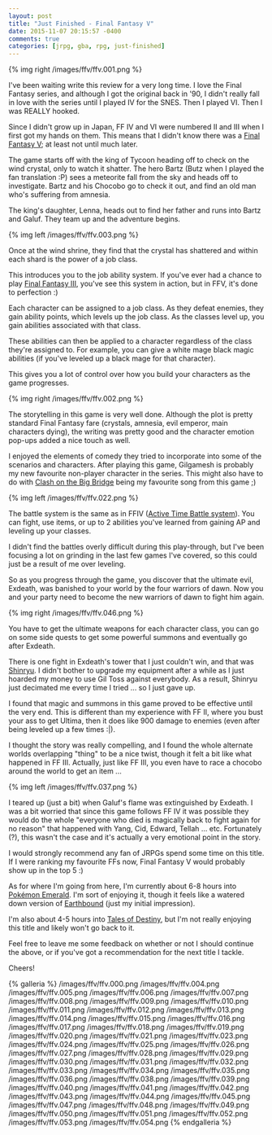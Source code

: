 ```yaml
---
layout: post
title: "Just Finished - Final Fantasy V"
date: 2015-11-07 20:15:57 -0400
comments: true
categories: [jrpg, gba, rpg, just-finished]
---
```


{% img right /images/ffv/ffv.001.png %}

I've been waiting write this review for a very long time. I love the Final Fantasy series, and although I got the original back in '90, I didn't really fall in love with the series until I played IV for the SNES. Then I played VI. Then I was REALLY hooked.

Since I didn't grow up in Japan, FF IV and VI were numbered II and III when I first got my hands on them. This means that I didn't know there was a [Final Fantasy V](https://en.wikipedia.org/wiki/Final_Fantasy_V); at least not until much later.

The game starts off with the king of Tycoon heading off to check on the wind crystal, only to watch it shatter. The hero Bartz (Butz when I played the fan translation :P) sees a meteorite fall from the sky and heads off to investigate. Bartz and his Chocobo go to check it out, and find an old man who's suffering from amnesia.

The king's daughter, Lenna, heads out to find her father and runs into Bartz and Galuf. They team up and the adventure begins.

{% img left /images/ffv/ffv.003.png %}

Once at the wind shrine, they find that the crystal has shattered and within each shard is the power of a job class.

This introduces you to the job ability system. If you've ever had a chance to play [Final Fantasy III](https://en.wikipedia.org/wiki/Final_Fantasy_III), you've see this system in action, but in FFV, it's done to perfection :)

<!-- more -->

Each character can be assigned to a job class. As they defeat enemies, they gain ability points, which levels up the job class. As the classes level up, you gain abilities associated with that class.

These abilities can then be applied to a character regardless of the class they're assigned to. For example, you can give a white mage black magic abilities (if you've leveled up a black mage for that character).

This gives you a lot of control over how you build your characters as the game progresses.

{% img right /images/ffv/ffv.002.png %}

The storytelling in this game is very well done. Although the plot is pretty standard Final Fantasy fare (crystals, amnesia, evil emperor, main characters dying), the writing was pretty good and the character emotion pop-ups added a nice touch as well.

I enjoyed the elements of comedy they tried to incorporate into some of the scenarios and characters. After playing this game, Gilgamesh is probably my new favourite non-player character in the series. This might also have to do with [Clash on the Big Bridge](https://www.youtube.com/watch?v=6CMTXyExkeI)
being my favourite song from this game ;)

{% img left /images/ffv/ffv.022.png %}

The battle system is the same as in FFIV ([Active Time Battle system](http://finalfantasy.wikia.com/wiki/Battle_System#Active_Time_Battle)). You can fight, use items, or up to 2 abilities you've learned from gaining AP and leveling up your classes.

I didn't find the battles overly difficult during this play-through, but I've been focusing a lot on grinding in the last few games I've covered, so this could just be a result of me over leveling.

So as you progress through the game, you discover that the ultimate evil, Exdeath, was banished to your world by the four warriors of dawn. Now you and your party need to become the new warriors of dawn to fight him again.

{% img right /images/ffv/ffv.046.png %}

You have to get the ultimate weapons for each character class, you can go on some side quests to get some powerful summons and eventually go after Exdeath.

There is one fight in Exdeath's tower that I just couldn't win, and that was [Shinryu](http://finalfantasy.wikia.com/wiki/Shinryu_(Final_Fantasy_V)). I didn't bother to upgrade my equipment after a while as I just hoarded my money to use Gil Toss against everybody. As a result, Shinryu just decimated me every time I tried ... so I just gave up.

I found that magic and summons in this game proved to be effective until the very end. This is different than my experience with FF II, where you bust your ass to get Ultima, then it does like 900 damage to enemies (even after being leveled up a few times :|).

I thought the story was really compelling, and I found the whole alternate worlds overlapping "thing" to be a nice twist, though it felt a bit like what happened in FF III. Actually, just like FF III, you even have to race a chocobo around the world to get an item ...

{% img left /images/ffv/ffv.037.png %}

I teared up (just a bit) when Galuf's flame was extinguished by Exdeath. I was a bit worried that since this game follows FF IV it was possible they would do the whole "everyone who died is magically back to fight again for no reason" that happened with Yang, Cid, Edward, Tellah ... etc. Fortunately (?), this wasn't the case and it's actually a very emotional point in the story.

I would strongly recommend any fan of JRPGs spend some time on this title. If I were ranking my favourite FFs now, Final Fantasy V would probably show up in the top 5 :)

As for where I'm going from here, I'm currently about 6-8 hours into [Pokémon Emerald](https://en.wikipedia.org/wiki/Pok%C3%A9mon_Emerald). I'm sort of enjoying it, though it feels like a watered down version of [Earthbound](https://en.wikipedia.org/wiki/EarthBound) (just my initial impression).

I'm also about 4-5 hours into [Tales of Destiny](https://en.wikipedia.org/wiki/Tales_of_Destiny), but I'm not really enjoying this title and likely won't go back to it.

Feel free to leave me some feedback on whether or not I should continue the above, or if you've got a recommendation for the next title I tackle.

Cheers!

{% galleria %}
/images/ffv/ffv.000.png
/images/ffv/ffv.004.png
/images/ffv/ffv.005.png
/images/ffv/ffv.006.png
/images/ffv/ffv.007.png
/images/ffv/ffv.008.png
/images/ffv/ffv.009.png
/images/ffv/ffv.010.png
/images/ffv/ffv.011.png
/images/ffv/ffv.012.png
/images/ffv/ffv.013.png
/images/ffv/ffv.014.png
/images/ffv/ffv.015.png
/images/ffv/ffv.016.png
/images/ffv/ffv.017.png
/images/ffv/ffv.018.png
/images/ffv/ffv.019.png
/images/ffv/ffv.020.png
/images/ffv/ffv.021.png
/images/ffv/ffv.023.png
/images/ffv/ffv.024.png
/images/ffv/ffv.025.png
/images/ffv/ffv.026.png
/images/ffv/ffv.027.png
/images/ffv/ffv.028.png
/images/ffv/ffv.029.png
/images/ffv/ffv.030.png
/images/ffv/ffv.031.png
/images/ffv/ffv.032.png
/images/ffv/ffv.033.png
/images/ffv/ffv.034.png
/images/ffv/ffv.035.png
/images/ffv/ffv.036.png
/images/ffv/ffv.038.png
/images/ffv/ffv.039.png
/images/ffv/ffv.040.png
/images/ffv/ffv.041.png
/images/ffv/ffv.042.png
/images/ffv/ffv.043.png
/images/ffv/ffv.044.png
/images/ffv/ffv.045.png
/images/ffv/ffv.047.png
/images/ffv/ffv.048.png
/images/ffv/ffv.049.png
/images/ffv/ffv.050.png
/images/ffv/ffv.051.png
/images/ffv/ffv.052.png
/images/ffv/ffv.053.png
/images/ffv/ffv.054.png
{% endgalleria %}
